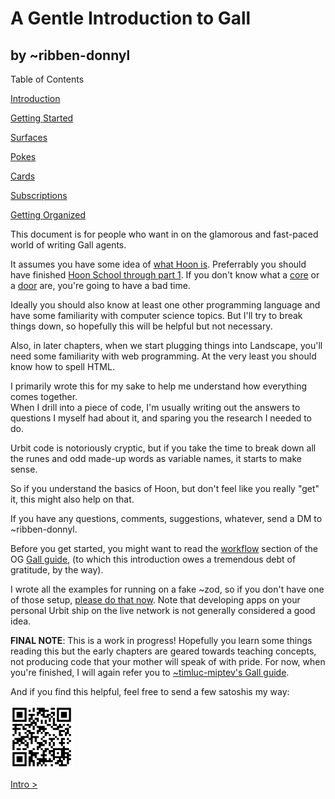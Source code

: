 # A Gentle Introduction to Gall

## by ~ribben-donnyl

Table of Contents

[Introduction](intro.md)

[Getting Started](on-init.md)

[Surfaces](sur.md)

[Pokes](on-poke.md)

[Cards](cards.md)

[Subscriptions](subscriptions.md)

[Getting Organized](org.md)

This document is for people who want in on the glamorous and fast-paced world of writing Gall agents.  

It assumes you have some idea of [what Hoon is](https://urbit.org/docs/glossary/hoon/).  Preferrably you should have finished [Hoon School through part 1](https://urbit.org/docs/hoon/hoon-school/).  If you don't know what a [core](https://urbit.org/docs/hoon/hoon-school/arms-and-cores/) or a [door](https://urbit.org/docs/hoon/hoon-school/doors/) are, you're going to have a bad time.

Ideally you should also know at least one other programming language and have some familiarity with computer science topics.  But I'll try to break things down, so hopefully this will be helpful but not necessary.

Also, in later chapters, when we start plugging things into Landscape, you'll need some familiarity with web programming.  At the very least you should know how to spell HTML.

I primarily wrote this for my sake to help me understand how everything comes together.  
When I drill into a piece of code, I'm usually writing out the answers to 
questions I myself had about it, and sparing you the research I needed to do.  

Urbit code is notoriously cryptic, but if you take the time to break down all the 
runes and odd made-up words as variable names, it starts to make sense.

So if you understand the basics of Hoon, but don't feel like you really "get" it, 
this might also help on that.

If you have any questions, comments, suggestions, whatever, send a DM to ~ribben-donnyl.

Before you get started, you might want to read the [workflow](https://github.com/timlucmiptev/gall-guide/blob/master/workflow.md) section of the OG [Gall guide](https://github.com/timlucmiptev/gall-guide), (to which this introduction owes a tremendous debt of gratitude, by the way).

I wrote all the examples for running on a fake ~zod, so if you don't have one of those setup, [please do that now](https://urbit.org/docs/development/environment/).  Note that developing apps on your personal Urbit ship on the live network is not generally considered a good idea.

**FINAL NOTE**: This is a work in progress!  Hopefully you learn some things reading this
but the early chapters are geared towards teaching concepts, not producing code that your
mother will speak of with pride.  For now, when you're finished, I will again refer you
to [~timluc-miptev's Gall guide](https://github.com/timlucmiptev/gall-guide).

And if you find this helpful, feel free to send a few satoshis my way:

<img src="wallet.png" width="100px"/>

[Intro >](intro.md)

